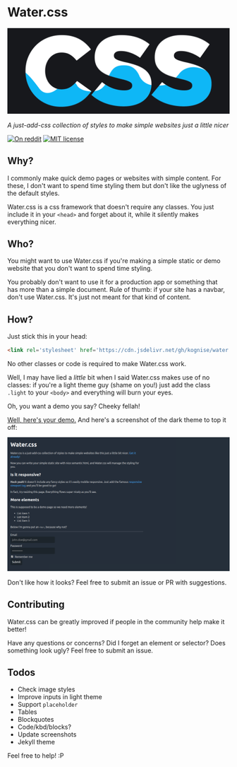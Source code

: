 # Water.css

[![Water.css](logo.svg)](https://kognise.github.io/water.css/)

*A just-add-css collection of styles to make simple websites just a little nicer*

[![On reddit](https://img.shields.io/badge/on-reddit-orange.svg)](https://www.reddit.com/r/webdev/comments/b9m6mv/watercss_a_collection_of_neat_styles_for_simple/) [![MIT license](https://img.shields.io/github/license/kognise/water.css.svg)](https://github.com/kognise/water.css/blob/master/LICENSE.md)

## Why?

I commonly make quick demo pages or websites with simple content. For these, I don't want to spend time styling them but don't like the uglyness of the default styles.

Water.css is a css framework that doesn't require any classes. You just include it in your `<head>` and forget about it, while it silently makes everything nicer.

## Who?

You might want to use Water.css if you're making a simple static or demo website that you don't want to spend time styling.

You probably don't want to use it for a production app or something that has more than a simple document. Rule of thumb: if your site has a navbar, don't use Water.css. It's just not meant for that kind of content.

## How?

Just stick this in your head:

```html
<link rel='stylesheet' href='https://cdn.jsdelivr.net/gh/kognise/water.css@latest/water.min.css'>
```

No other classes or code is required to make Water.css work.

Well, I may have lied a *little* bit when I said Water.css makes use of no classes: if you're a light theme guy (shame on you!) just add the class `.light` to your `<body>` and everything will burn your eyes. 

Oh, you want a demo you say? Cheeky fellah!

[Well, here's your demo.](https://kognise.github.io/water.css/) And here's a screenshot of the dark theme to top it off:

![Screenshot](screenshot.jpg)

Don't like how it looks? Feel free to submit an issue or PR with suggestions.

## Contributing

Water.css can be greatly improved if people in the community help make it better!

Have any questions or concerns? Did I forget an element or selector? Does something look ugly? Feel free to submit an issue.

## Todos

- Check image styles
- Improve inputs in light theme
- Support `placeholder`
- Tables
- Blockquotes
- Code/kbd/blocks?
- Update screenshots
- Jekyll theme

Feel free to help! :P